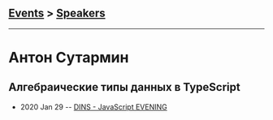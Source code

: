 ## [Events](../README.md) > [Speakers](../speakers.md)
---

# Антон Сутармин

## Алгебраические типы данных в TypeScript
- 2020 Jan 29 -- [DINS - JavaScript EVENING](https://www.youtube.com/watch?v=Rb-0zYIHyQI)    
